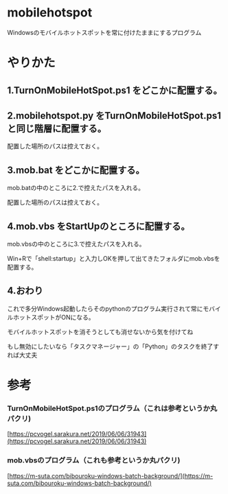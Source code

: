 # mobilehotspot

Windowsのモバイルホットスポットを常に付けたままにするプログラム

# やりかた
## 1.TurnOnMobileHotSpot.ps1 をどこかに配置する。

## 2.mobilehotspot.py をTurnOnMobileHotSpot.ps1と同じ階層に配置する。

配置した場所のパスは控えておく。

## 3.mob.bat をどこかに配置する。

mob.batの中のところに2.で控えたパスを入れる。

配置した場所のパスは控えておく。

## 4.mob.vbs をStartUpのところに配置する。

mob.vbsの中のところに3.で控えたパスを入れる。

Win+Rで「shell:startup」と入力しOKを押して出てきたフォルダにmob.vbsを配置する。

## 4.おわり

これで多分Windows起動したらそのpythonのプログラム実行されて常にモバイルホットスポットがONになる。

モバイルホットスポットを消そうとしても消せないから気を付けてね

もし無効にしたいなら「タスクマネージャー」の「Python」のタスクを終了すれば大丈夫

# 参考

### TurnOnMobileHotSpot.ps1のプログラム（これは参考というか丸パクリ)

[https://pcvogel.sarakura.net/2019/06/06/31943](https://pcvogel.sarakura.net/2019/06/06/31943)

### mob.vbsのプログラム（これも参考というか丸パクリ)

[https://m-suta.com/bibouroku-windows-batch-background/](https://m-suta.com/bibouroku-windows-batch-background/)
